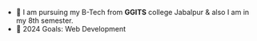 
- 🌱 I am pursuing my B-Tech from <b>GGITS</b> college Jabalpur & also I am in my 8th semester.
- 🥅 2024 Goals: Web Development
